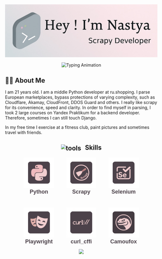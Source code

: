 <link rel="preconnect" href="https://fonts.googleapis.com">   
<link rel="preconnect" href="https://fonts.gstatic.com"  crossorigin>
<link href="https://fonts.googleapis.com/css2?family=Quicksand:wght@300..700&display=swap" rel="stylesheet">

<p align="center">
  <img src="./github-header-image.png" alt="Header">
</p>

<p align="center">
  <img src="https://readme-typing-svg.demolab.com?font=Quicksand&pause=1000&color=888888&center=true&vCenter=true&width=500&lines=Python+Developer;Scrapy+Developer;Parsing+Expert" alt="Typing Animation" />
</p>

## 👨‍💻 About Me

I am 21 years old. I am a middle Python developer at ru.shopping. I parse European marketplaces, bypass protections of varying complexity, such as Cloudflare, Akamay, CloudFront, DDOS Guard and others. I really like scrapy for its convenience, speed and clarity. In order to find myself in parsing, I took 2 large courses on Yandex Praktikum for a backend developer. Therefore, sometimes I can still touch Django.

In my free time I exercise at a fitness club, paint pictures and sometimes travel with friends.

<h2 align="center">
  <img src="https://cdn-icons-png.flaticon.com/512/126/126472.png" alt="tools" width="28" height="28" style="vertical-align: middle; margin-right: 8px;">
  Skills
</h2>

<div align="center" style="display: flex; flex-wrap: wrap; justify-content: center; gap: 40px;">

  <div style="text-align: center;">
    <img src="./python.png" alt="Python" width="100" height="100"><br/>
    <span style="font-family: 'Quicksand', sans-serif; font-weight: 600; color: #4C424A; font-size: 18px;">Python</span>
  </div>

  <div style="text-align: center;">
    <img src="./scrapy.png" alt="Scrapy" width="100" height="100"><br/>
    <span style="font-family: 'Quicksand', sans-serif; font-weight: 600; color: #4C424A; font-size: 18px;">Scrapy</span>
  </div>

  <div style="text-align: center;">
    <img src="./selenium.png" alt="Selenium" width="100" height="100"><br/>
    <span style="font-family: 'Quicksand', sans-serif; font-weight: 600; color: #4C424A; font-size: 18px;">Selenium</span>
  </div>

  <div style="text-align: center;">
    <img src="./playwright.png" alt="Playwright" width="100" height="100"><br/>
    <span style="font-family: 'Quicksand', sans-serif; font-weight: 600; color: #4C424A; font-size: 18px;">Playwright</span>
  </div>

  <div style="text-align: center;">
    <img src="./curl.png" alt="Curl" width="100" height="100"><br/>
    <span style="font-family: 'Quicksand', sans-serif; font-weight: 600; color: #4C424A; font-size: 18px;">curl_cffi</span>
  </div>

  <div style="text-align: center;">
    <img src="./camoufox.png" alt="Camoufox" width="100" height="100"><br/>
    <span style="font-family: 'Quicksand', sans-serif; font-weight: 600; color: #4C424A; font-size: 18px;">Camoufox</span>
  </div>

</div>

<p align="center">
  <img src="https://capsule-render.vercel.app/api?type=waving&height=100&section=footer&color=FFB6C1,AAAAAA" />
</p>
